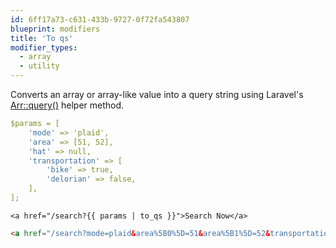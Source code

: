 ```yaml
---
id: 6ff17a73-c631-433b-9727-0f72fa543807
blueprint: modifiers
title: 'To qs'
modifier_types:
  - array
  - utility
---
```

Converts an array or array-like value into a query string using Laravel's [Arr::query()](https://laravel.com/docs/11.x/helpers#method-array-query) helper method.

```yaml
$params = [
    'mode' => 'plaid',
    'area' => [51, 52],
    'hat' => null,
    'transportation' => [
        'bike' => true,
        'delorian' => false,
    ],
];
```

```antlers
<a href="/search?{{ params | to_qs }}">Search Now</a>
```

```html
<a href="/search?mode=plaid&area%5B0%5D=51&area%5B1%5D=52&transportation%5Bbike%5D=1&transportation%5Bdelorian%5D=0">Search Now</a>
```
